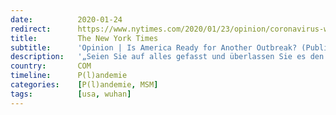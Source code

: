 ```yaml
---
date:          2020-01-24
redirect:      https://www.nytimes.com/2020/01/23/opinion/coronavirus-wuhan-outbreak.html
title:         The New York Times
subtitle:      'Opinion | Is America Ready for Another Outbreak? (Published 2020)'
description:   '„Seien Sie auf alles gefasst und überlassen Sie es den Experten.“'
country:       COM
timeline:      P(l)andemie
categories:    [P(l)andemie, MSM]
tags:          [usa, wuhan]
---
```

